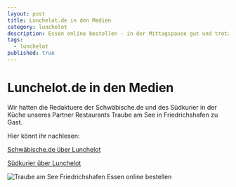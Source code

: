 ```yaml
---
layout: post
title: Lunchelot.de in den Medien
category: lunchelot
description: Essen online bestellen - in der Mittagspause gut und trotzdem schnell essen 
tags:
  - lunchelot
published: true
---
```

# Lunchelot.de in den Medien
Wir hatten die Redaktuere der Schwäbische.de und des Südkurier in der Küche unseres Partner Restaurants Traube am See in Friedrichshafen zu Gast. 

Hier könnt ihr nachlesen:

[Schwäbische.de über Lunchelot](http://www.schwaebische.de/region_artikel,-Webdienst-%E2%80%9ELunchelot%E2%80%9C-plant-Mittagsessen-_arid,10241598_toid,310.html "Essen online bestellen Friedrichshafen")

[Südkurier über Lunchelot](http://www.suedkurier.de/region/bodenseekreis-oberschwaben/friedrichshafen/Mittagessen-per-Mausklick-schnell-auf-dem-Tisch;art372474,7891563 "Essen online bestellen Friedrichshafen")

<img src="{{site.baseurl}}assets/Zeitungsartikel_TraubeamSee.jpg" alt="Traube am See Friedrichshafen Essen online bestellen" />

<!-- more -->



